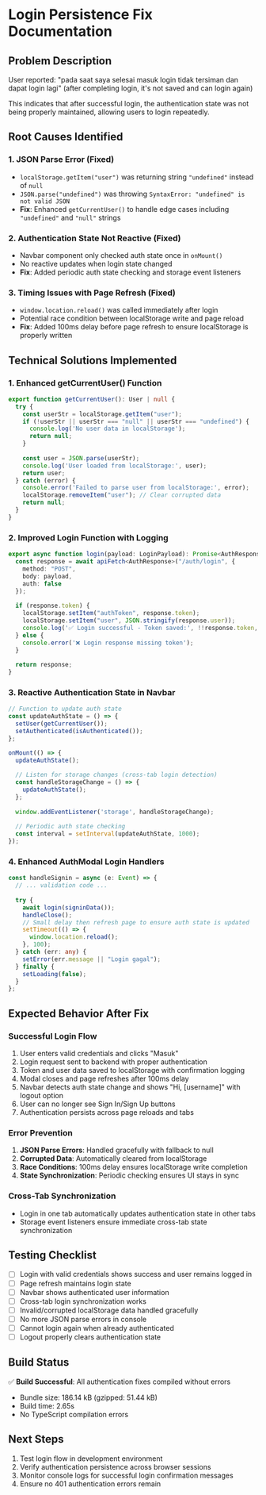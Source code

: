 # Login Persistence Fix Documentation

## Problem Description
User reported: "pada saat saya selesai masuk login tidak tersiman dan dapat login lagi" (after completing login, it's not saved and can login again)

This indicates that after successful login, the authentication state was not being properly maintained, allowing users to login repeatedly.

## Root Causes Identified

### 1. JSON Parse Error (Fixed)
- `localStorage.getItem("user")` was returning string `"undefined"` instead of `null`
- `JSON.parse("undefined")` was throwing `SyntaxError: "undefined" is not valid JSON`
- **Fix**: Enhanced `getCurrentUser()` to handle edge cases including `"undefined"` and `"null"` strings

### 2. Authentication State Not Reactive (Fixed)
- Navbar component only checked auth state once in `onMount()`
- No reactive updates when login state changed
- **Fix**: Added periodic auth state checking and storage event listeners

### 3. Timing Issues with Page Refresh (Fixed)
- `window.location.reload()` was called immediately after login
- Potential race condition between localStorage write and page reload
- **Fix**: Added 100ms delay before page refresh to ensure localStorage is properly written

## Technical Solutions Implemented

### 1. Enhanced getCurrentUser() Function
```typescript
export function getCurrentUser(): User | null {
  try {
    const userStr = localStorage.getItem("user");
    if (!userStr || userStr === "null" || userStr === "undefined") {
      console.log('No user data in localStorage');
      return null;
    }
    
    const user = JSON.parse(userStr);
    console.log('User loaded from localStorage:', user);
    return user;
  } catch (error) {
    console.error('Failed to parse user from localStorage:', error);
    localStorage.removeItem("user"); // Clear corrupted data
    return null;
  }
}
```

### 2. Improved Login Function with Logging
```typescript
export async function login(payload: LoginPayload): Promise<AuthResponse> {
  const response = await apiFetch<AuthResponse>("/auth/login", { 
    method: "POST", 
    body: payload, 
    auth: false 
  });
  
  if (response.token) {
    localStorage.setItem("authToken", response.token);
    localStorage.setItem("user", JSON.stringify(response.user));
    console.log('✅ Login successful - Token saved:', !!response.token, 'User saved:', response.user.email);
  } else {
    console.error('❌ Login response missing token');
  }
  
  return response;
}
```

### 3. Reactive Authentication State in Navbar
```typescript
// Function to update auth state
const updateAuthState = () => {
  setUser(getCurrentUser());
  setAuthenticated(isAuthenticated());
};

onMount(() => {
  updateAuthState();
  
  // Listen for storage changes (cross-tab login detection)
  const handleStorageChange = () => {
    updateAuthState();
  };
  
  window.addEventListener('storage', handleStorageChange);
  
  // Periodic auth state checking
  const interval = setInterval(updateAuthState, 1000);
});
```

### 4. Enhanced AuthModal Login Handlers
```typescript
const handleSignin = async (e: Event) => {
  // ... validation code ...
  
  try {
    await login(signinData());
    handleClose();
    // Small delay then refresh page to ensure auth state is updated
    setTimeout(() => {
      window.location.reload();
    }, 100);
  } catch (err: any) {
    setError(err.message || "Login gagal");
  } finally {
    setLoading(false);
  }
};
```

## Expected Behavior After Fix

### Successful Login Flow
1. User enters valid credentials and clicks "Masuk"
2. Login request sent to backend with proper authentication
3. Token and user data saved to localStorage with confirmation logging
4. Modal closes and page refreshes after 100ms delay
5. Navbar detects auth state change and shows "Hi, [username]" with logout option
6. User can no longer see Sign In/Sign Up buttons
7. Authentication persists across page reloads and tabs

### Error Prevention
1. **JSON Parse Errors**: Handled gracefully with fallback to null
2. **Corrupted Data**: Automatically cleared from localStorage
3. **Race Conditions**: 100ms delay ensures localStorage write completion
4. **State Synchronization**: Periodic checking ensures UI stays in sync

### Cross-Tab Synchronization
- Login in one tab automatically updates authentication state in other tabs
- Storage event listeners ensure immediate cross-tab state synchronization

## Testing Checklist

- [ ] Login with valid credentials shows success and user remains logged in
- [ ] Page refresh maintains login state 
- [ ] Navbar shows authenticated user information
- [ ] Cross-tab login synchronization works
- [ ] Invalid/corrupted localStorage data handled gracefully
- [ ] No more JSON parse errors in console
- [ ] Cannot login again when already authenticated
- [ ] Logout properly clears authentication state

## Build Status
✅ **Build Successful**: All authentication fixes compiled without errors
- Bundle size: 186.14 kB (gzipped: 51.44 kB)
- Build time: 2.65s
- No TypeScript compilation errors

## Next Steps
1. Test login flow in development environment
2. Verify authentication persistence across browser sessions
3. Monitor console logs for successful login confirmation messages
4. Ensure no 401 authentication errors remain